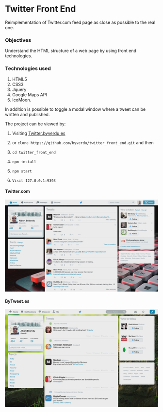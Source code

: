 # Twitter Front End

Reimplementation of Twitter.com feed page as close as possible to the real one.

### Objectives

Understand the HTML structure of a web page by using front end technologies.

### Technologies used

1. HTML5
1. CSS3 
1. Jquery
1. Google Maps API
1. IcoMoon.

In addition is possible to toggle a modal window where a tweet can be written and published.

The project can be viewed by:

1. Visiting [Twitter.byverdu.es](http://twitter.byverdu.es:9393/)

1. or `clone https://github.com/byverdu/twitter_front_end.git` and then

2. `cd twitter_front_end` 

3. `npm install`

4. `npm start`

4. `Visit 127.0.0.1:9393`

#### Twitter.com

![twitter.com](https://github.com/byverdu/twitter_front_end/blob/master/public/real.jpg)

#### ByTweet.es

![twitter.com](https://github.com/byverdu/twitter_front_end/blob/master/public/mine.jpg)





